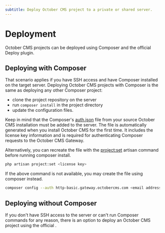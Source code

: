 ```yaml
---
subtitle: Deploy October CMS project to a private or shared server.
---
```

# Deployment

October CMS projects can be deployed using Composer and the official Deploy plugin.

## Deploying with Composer

That scenario applies if you have SSH access and have Composer installed on the target server. Deploying October CMS projects with Composer is the same as deploying any other Composer project:

* clone the project repository on the server
* run `composer install` in the project directory
* update the configuration files.

Keep in mind that the Composer's [auth.json](https://getcomposer.org/doc/articles/http-basic-authentication.md) file from your source October CMS installation must be added to the server. The file is automatically generated when you install October CMS for the first time. It includes the license key information and is required for authenticating Composer requests to the October CMS Gateway.

Alternatively, you can recreate the file with the [project:set](../console/commands.html#set-project) artisan command before running composer install.

```bash
php artisan project:set <license key>
```

If the above command is not available, you may create the file using composer instead.

```bash
​composer config --auth http-basic.gateway.octobercms.com <email address> <license key>
```

## Deploying without Composer

If you don't have SSH access to the server or can't run Composer commands for any reason, there is an option to deploy an October CMS project using the official <LinkWithIcon text="Deploy Plugin" icon="https://d2f5cg397c40hu.cloudfront.net/storage/app/uploads/public/optimized/local/c99/b52/eb1c99b52eb1dde393bb7ef60e4c861b062.png" href="https://octobercms.com/plugin/rainlab-deploy"/>.

